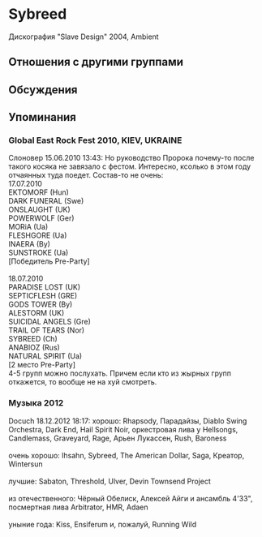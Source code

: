 # Sybreed

Дискография
"Slave Design" 2004, Ambient

## Отношения с другими группами


## Обсуждения


## Упоминания

### Global East Rock Fest 2010, KIEV, UKRAINE

Слоновер 15.06.2010 13:43:
Но руководство Пророка почему-то после такого косяка не завязало с фестом. Интересно, ксолько в этом году отчаянных туда поедет. Состав-то не очень:<BR>17.07.2010<BR>EKTOMORF (Hun)<BR>DARK FUNERAL (Swe)<BR>ONSLAUGHT (UK)<BR>POWERWOLF (Ger)<BR>MORiA (Ua)<BR>FLESHGORE (Ua)<BR>INAERA (By)<BR>SUNSTROKE (Ua)<BR>[Победитель Pre-Party]<BR><BR>18.07.2010<BR>PARADISE LOST (UK)<BR>SEPTICFLESH (GRE)<BR>GODS TOWER (By) <BR>ALESTORM (UK)<BR>SUICIDAL ANGELS (Gre)<BR>TRAIL OF TEARS (Nor)<BR>SYBREED (Ch)<BR>ANABIOZ (Rus) <BR>NATURAL SPIRIT (Ua) <BR>[2 место Pre-Party] <BR>4-5 групп можно послухать. Причем если кто из жырных групп откажется, то вообще не на хуй смотреть.

### Музыка 2012

Docuch 18.12.2012 18:17:
хорошо: Rhapsody, Парадайзы, Diablo Swing Orchestra, Dark End, Hail Spirit Noir,  оркестровая лива у Hellsongs, Candlemass, Graveyard, Rage, Арьен Лукассен, Rush, Baroness<BR><BR>очень хорошо:  Ihsahn, Sybreed, The American Dollar,  Saga, Креатор, Wintersun<BR><BR>лучшие: Sabaton, Threshold, Ulver, Devin Townsend Project<BR><BR>из отечественного: Чёрный Обелиск, Алексей Айги и ансамбль 4'33", посмертная лива Arbitrator, HMR, Adaen<BR><BR>уныние года: Kiss, Ensiferum и, пожалуй, Running Wild


